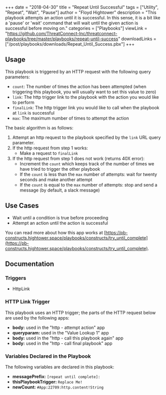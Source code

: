 +++
date = "2018-04-30"
title = "Repeat Until Successful"
tags = ["Utility", "Repeat", "Wait", "Pause"]
author = "Floyd Hightower"
description = "This playbook attempts an action until it is successful. In this sense, it is a bit like a 'pause' or 'wait' command that will wait until the given action is successful before moving on."
categories = ["Playbooks"]
viewLink = "https://github.com/ThreatConnect-Inc/threatconnect-playbooks/tree/master/playbooks/repeat-until-success"
downloadLinks = ["/post/playbooks/downloads/Repeat_Until_Success.pbx"]
+++

## Usage

This playbook is triggered by an HTTP request with the following query parameters:

- `count`: The number of times the action has been attempted (when triggering this playbook, you will usually want to set this value to zero)
- `link`: The http trigger link to the playbook with the action you would like to perform
- `finalLink`: The http trigger link you would like to call when the playbook at `link` is successful
- `max`: The maximum number of times to attempt the action

The basic algorithm is as follows:

1. Attempt an http request to the playbook specified by the `link` URL query parameter.
2. If the http request from step 1 works:
    - Make a request to `finalLink`
3. If the http request from step 1 does not work (returns 40X error):
    - Increment the `count` which keeps track of the number of times we have tried to trigger the other playbook
    - If the `count` is less than the `max` number of attempts: wait for twenty seconds and make another attempt
    - If the `count` is equal to the `max` number of attempts: stop and send a message (by default, a slack message)

## Use Cases

* Wait until a condition is true before proceeding
* Attempt an action until the action is successful

You can read more about how this app works at [https://pb-constructs.hightower.space/playbooks/constructs/try_until_complete](https://pb-constructs.hightower.space/playbooks/constructs/try_until_complete).

## Documentation

### Triggers

- HttpLink

### HTTP Link Trigger

This playbook uses an HTTP trigger; the parts of the HTTP request below are used by the following apps:

- **body:** used in the "http - attempt action" app
- **queryparam:** used in the "Value Lookup 1" app
- **body:** used in the "http - call this playbook again" app
- **body:** used in the "http - call final playbook" app

### Variables Declared in the Playbook

The following variables are declared in this playbook:

- **messagePrefix:** `[repeat until complete]:`
- **thisPlaybookTrigger:** `Replace Me!`
- **newCount:** `#App:22709:http.content!String`
